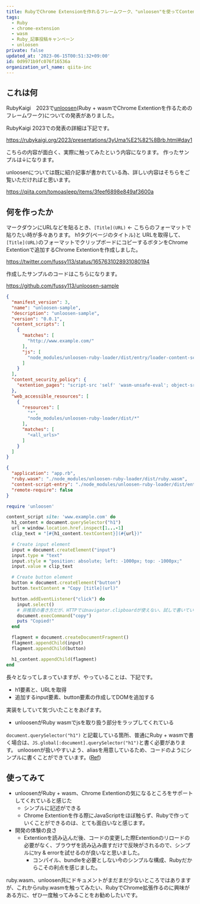 ```yaml
---
title: RubyでChrome Extensionを作れるフレームワーク、"unloosen"を使ってContent Sctiptを作成した
tags:
  - Ruby
  - chrome-extension
  - wasm
  - Ruby_記事投稿キャンペーン
  - unloosen
private: false
updated_at: '2023-06-15T00:51:32+09:00'
id: 0d9971b9fc076f16536a
organization_url_name: qiita-inc
---
```

## これは何

RubyKaigi　2023で[unloosen](https://github.com/aaaa777/unloosen/)(Ruby + wasmでChrome Extentionを作るためのフレームワーク)についての発表がありました。

RubyKaigi 2023での発表の詳細は下記です。

https://rubykaigi.org/2023/presentations/3yUma%E2%82%8Brb.html#day1

こちらの内容が面白く、実際に触ってみたという内容になります。
作ったサンプルは↓になります。

unloosenについては既に紹介記事が書かれている為、詳しい内容はそちらをご覧いただければと思います。

https://qiita.com/tomoasleep/items/3feef6898e849af3600a

## 何を作ったか

マークダウンにURLなどを貼るとき、`[Title](URL)` <- こちらのフォーマットで貼りたい時が多々あります。
h1タグ(ページのタイトル)と URLを取得して、`[Title](URL)`のフォーマットでクリップボードにコピーするボタンをChrome Extentionで追加するChrome Extentionを作成しました。

https://twitter.com/fussy113/status/1657631028931080194

作成したサンプルのコードはこちらになります。

https://github.com/fussy113/unloosen-sample

```json:manifest.json
{
  "manifest_version": 3,
  "name": "unloosen-sample",
  "description": "unloosen-sample",
  "version": "0.0.1",
  "content_scripts": [
    {
      "matches": [
        "http://www.example.com/"
      ],
      "js": [
        "node_modules/unloosen-ruby-loader/dist/entry/loader-content-script.esm.js"
      ]
    }
  ],
  "content_security_policy": {
    "extention_pages": "script-src 'self' 'wasm-unsafe-eval'; object-src 'self'"
  },
  "web_accessible_resources": [
    {
      "resources": [
        "*",
        "node_modules/unloosen-ruby-loader/dist/*"
      ],
      "matches": [
        "<all_urls>"
      ]
    }
  ]
}
```

```json:unloosen.config.json
{
  "application": "app.rb",
  "ruby.wasm": "./node_modules/unloosen-ruby-loader/dist/ruby.wasm",
  "content-script-entry": "./node_modules/unloosen-ruby-loader/dist/entry/module-content-script.esm.js",
  "remote-require": false
}
```

```ruby:app.rb
require 'unloosen'

content_script site: 'www.example.com' do
  h1_content = document.querySelector("h1")
  url = window.location.href.inspect[1...-1]
  clip_text = "[#{h1_content.textContent}](#{url})"

  # Create input element
  input = document.createElement("input")
  input.type = "text"
  input.style = "position: absolute; left: -1000px; top: -1000px;"
  input.value = clip_text

  # Create button element
  button = document.createElement("button")
  button.textContent = "Copy [title](url)"

  button.addEventListener("click") do
    input.select()
    # 非推奨の書き方だが、HTTPではnavigator.clipboardが使えない、試しで書いているので、これで進めている...
    document.execCommand("copy")
    puts "Copied!"
  end

  flagment = document.createDocumentFragment()
  flagment.appendChild(input)
  flagment.appendChild(button)

  h1_content.appendChild(flagment)
end
```

長々となってしまっていますが、やっていることは、下記です。

- h1要素と、URLを取得
- 追加するinput要素、button要素の作成してDOMを追加する

実装をしていて気づいたことをあげます。

- unloosenがRuby wasmでjsを取り扱う部分をラップしてくれている

`document.querySelector("h1")` と記載している箇所、普通にRuby + wasmで書く場合は、`JS.global[:document].querySelector("h1")`と書く必要があります。
unloosenが扱いやすいよう、aliasを用意しているため、コードのようにシンプルに書くことができています。([Ref](https://github.com/aaaa777/unloosen/blob/main/lib/unloosen/toplevel_alias.rb))

## 使ってみて

- unloosenがRuby + wasm、Chrome Extentionの気になるところをサポートしてくれていると感じた
  - シンプルに記述ができる
  - Chrome Extentionを作る際にJavaScriptをほぼ触らず、Rubyで作っていくことができるのは、とても面白いなと感じます。
- 開発の体験の良さ
  - Extentionを読み込んだ後、コードの変更した際Extentionのリロードの必要がなく、ブラウザを読み込み直すだけで反映がされるので、シンプルにtry & errorを試せるのが良いなと思いました。
    - コンパイル、bundleを必要としない今のシンプルな構成、Rubyだからこその利点を感じました。

ruby.wasm、unloosen共にドキュメントがまだまだ少ないところではありますが、これからruby.wasmを触ってみたい、RubyでChrome拡張作るのに興味がある方に、ぜひ一度触ってみることをお勧めしたいです。
